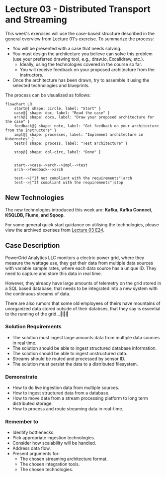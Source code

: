 # Lecture 03 - Distributed Transport and Streaming

This week's exercises will use the case-based structure described in the general overview from Lecture 01's exercise. To summarize the process:

- You will be presented with a case that needs solving.
- You must design the architecture you believe can solve this problem (use your preferred drawing tool, e.g., draw.io, Excalidraw, etc.).
  - Ideally, using the technologies covered in the course so far.
  - You will receive feedback on your proposed architecture from the instructors.
- Once the architecture has been drawn, try to assemble it using the selected technologies and blueprints.

The process can be visualized as follows:

```mermaid
flowchart LR
    start@{ shape: circle, label: "Start" }
    case@{ shape: doc, label: "Read the case" }
    arch@{ shape: docs, label: "Draw your proposed architecture for the case" }
    feedback@{ shape: note, label: "Get feedback on your architecture from the instructors" }
    impl@{ shape: processes, label: "Implement architecture in Kubernetes" }
    test@{ shape: process, label: "Test architecture" }

    stop@{ shape: dbl-circ, label: "Done" }


    start-->case-->arch-->impl-->test
    arch-->feedback-->arch

    test-->|"If not compliant with the requirements"|arch
    test-->|"If compliant with the requirements"|stop
```

## New Technologies

The new technologies introduced this week are: **Kafka, Kafka Connect, KSQLDB, Flume, and Sqoop**.

For some general quick start guidance on utilising the technologies, please view the archived exerises from [Lecture 03 E24](https://github.com/JakobHviidBDDST/BigDataCourseExercises/tree/main/archive/E24/03).

## Case Description

PowerGrid Analytics LLC monitors a electric power grid, where they measure the wattage use, they get their data from multiple data sources with variable sample rates, where each data source has a unique ID. They need to capture and store this data in real time.

However, they already have large amounts of telemetry on the grid stored in a SQL based database, that needs to be integrated into a new system with the continuous streams of data.

There are also rumors that some old employees of theirs have mountains of unorganized data stored outside of their databses, that they say is essential to the running of the grid...👷🏽‍♂️

### Solution Requirements

- The solution must ingest large amounts data from multiple data sources in real time.
- The solution should be able to ingest structured database information.
- The solution should be able to ingest unstructured data.
- Streams should be routed and processed by sensor ID.
- The solution must persist the data to a distributed filesystem.

### Demonstrate

- How to do live ingestion data from multiple sources.
- How to ingest structured data from a database.
- How to move data from a stream processing platform to long term distributed storage.
- How to process and route streaming data in real-time.

### Remember to

- Identify bottlenecks.
- Pick appropriate ingestion technologies.
- Consider how scalability will be handled.
- Address data flow.
- Present arguments for:
  - The chosen streaming architecture format.
  - The chosen integration tools.
  - The chosen technologies.
